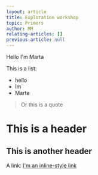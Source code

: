 ```yaml
---
layout: article
title: Exploration workshop
topic: Primers
author: MM
relating-articles: []
previous-article: null
---
```


Hello I'm Marta

This is a list:

- hello
- Im
- Marta

> Or this is a quote

# This is a header

## This is another header

A link: [I'm an inline-style link](https://www.google.com)
